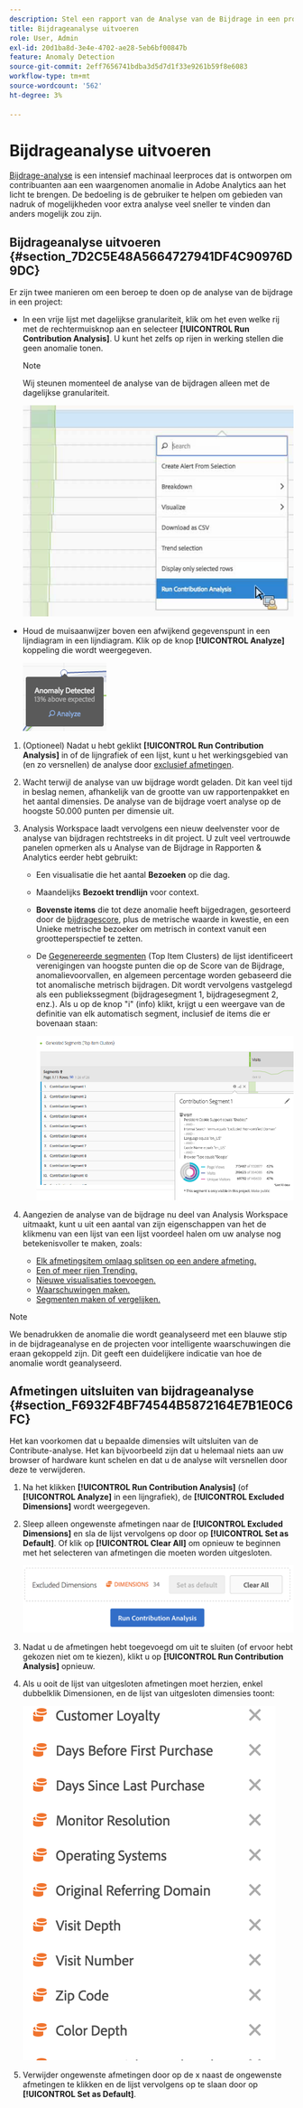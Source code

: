 ```yaml
---
description: Stel een rapport van de Analyse van de Bijdrage in een project van de Werkruimte in werking.
title: Bijdrageanalyse uitvoeren
role: User, Admin
exl-id: 20d1ba8d-3e4e-4702-ae28-5eb6bf00847b
feature: Anomaly Detection
source-git-commit: 2eff7656741bdba3d5d7d1f33e9261b59f8e6083
workflow-type: tm+mt
source-wordcount: '562'
ht-degree: 3%

---
```


# Bijdrageanalyse uitvoeren

[Bijdrage-analyse](/help/analyze/analysis-workspace/c-anomaly-detection/anomaly-detection.md#contribution-analysis) is een intensief machinaal leerproces dat is ontworpen om contribuanten aan een waargenomen anomalie in Adobe Analytics aan het licht te brengen. De bedoeling is de gebruiker te helpen om gebieden van nadruk of mogelijkheden voor extra analyse veel sneller te vinden dan anders mogelijk zou zijn.

## Bijdrageanalyse uitvoeren {#section_7D2C5E48A5664727941DF4C90976D9DC}

Er zijn twee manieren om een beroep te doen op de analyse van de bijdrage in een project:

* In een vrije lijst met dagelijkse granulariteit, klik om het even welke rij met de rechtermuisknop aan en selecteer **[!UICONTROL Run Contribution Analysis]**. U kunt het zelfs op rijen in werking stellen die geen anomalie tonen.

  >[!NOTE]
  >
  >Wij steunen momenteel de analyse van de bijdragen alleen met de dagelijkse granulariteit.

  ![](assets/run_ca.png)

* Houd de muisaanwijzer boven een afwijkend gegevenspunt in een lijndiagram in een lijndiagram. Klik op de knop **[!UICONTROL Analyze]** koppeling die wordt weergegeven.

  ![](assets/contribution-analysis.png)

1. (Optioneel) Nadat u hebt geklikt **[!UICONTROL Run Contribution Analysis]** in of de lijngrafiek of een lijst, kunt u het werkingsgebied van (en zo versnellen) de analyse door [exclusief afmetingen](#section_F6932F4BF74544B5872164E7B1E0C6FC).

1. Wacht terwijl de analyse van uw bijdrage wordt geladen. Dit kan veel tijd in beslag nemen, afhankelijk van de grootte van uw rapportenpakket en het aantal dimensies. De analyse van de bijdrage voert analyse op de hoogste 50.000 punten per dimensie uit.
1. Analysis Workspace laadt vervolgens een nieuw deelvenster voor de analyse van bijdragen rechtstreeks in dit project. U zult veel vertrouwde panelen opmerken als u Analyse van de Bijdrage in Rapporten &amp; Analytics eerder hebt gebruikt:

   * Een visualisatie die het aantal **Bezoeken** op die dag.
   * Maandelijks **Bezoekt trendlijn** voor context.
   * **Bovenste items** die tot deze anomalie heeft bijgedragen, gesorteerd door de [bijdragescore](/help/analyze/analysis-workspace/c-anomaly-detection/anomaly-detection.md#contribution-analysis), plus de metrische waarde in kwestie, en een Unieke metrische bezoeker om metrisch in context vanuit een grootteperspectief te zetten.

   * De [Gegenereerde segmenten](https://experienceleague.adobe.com/docs/analytics/components/segmentation/segmentation-workflow/seg-build.html) (Top Item Clusters) de lijst identificeert verenigingen van hoogste punten die op de Score van de Bijdrage, anomalievoorvallen, en algemeen percentage worden gebaseerd die tot anomalische metrisch bijdragen. Dit wordt vervolgens vastgelegd als een publiekssegment (bijdragesegment 1, bijdragesegment 2, enz.). Als u op de knop &quot;i&quot; (info) klikt, krijgt u een weergave van de definitie van elk automatisch segment, inclusief de items die er bovenaan staan:

     ![](assets/auto_segment.png)

1. Aangezien de analyse van de bijdrage nu deel van Analysis Workspace uitmaakt, kunt u uit een aantal van zijn eigenschappen van het de klikmenu van een lijst van een lijst voordeel halen om uw analyse nog betekenisvoller te maken, zoals:

   * [Elk afmetingsitem omlaag splitsen op een andere afmeting.](/help/analyze/analysis-workspace/components/dimensions/t-breakdown-fa.md)
   * [Een of meer rijen Trending.](/help/analyze/analysis-workspace/home.md#section_34930C967C104C2B9092BA8DCF2BF81A)
   * [Nieuwe visualisaties toevoegen.](/help/analyze/analysis-workspace/visualizations/freeform-analysis-visualizations.md)
   * [Waarschuwingen maken.](/help/components/c-alerts/intellligent-alerts.md)
   * [Segmenten maken of vergelijken.](/help/analyze/analysis-workspace/c-panels/c-segment-comparison/segment-comparison.md)

>[!NOTE]
>
>We benadrukken de anomalie die wordt geanalyseerd met een blauwe stip in de bijdrageanalyse en de projecten voor intelligente waarschuwingen die eraan gekoppeld zijn. Dit geeft een duidelijkere indicatie van hoe de anomalie wordt geanalyseerd.

## Afmetingen uitsluiten van bijdrageanalyse {#section_F6932F4BF74544B5872164E7B1E0C6FC}

Het kan voorkomen dat u bepaalde dimensies wilt uitsluiten van de Contribute-analyse. Het kan bijvoorbeeld zijn dat u helemaal niets aan uw browser of hardware kunt schelen en dat u de analyse wilt versnellen door deze te verwijderen.

1. Na het klikken **[!UICONTROL Run Contribution Analysis]** (of **[!UICONTROL Analyze]** in een lijngrafiek), de **[!UICONTROL Excluded Dimensions]** wordt weergegeven.

1. Sleep alleen ongewenste afmetingen naar de **[!UICONTROL Excluded Dimensions]** en sla de lijst vervolgens op door op **[!UICONTROL Set as Default]**. Of klik op **[!UICONTROL Clear All]** om opnieuw te beginnen met het selecteren van afmetingen die moeten worden uitgesloten.

   ![](assets/exclude_dimensions.png)

1. Nadat u de afmetingen hebt toegevoegd om uit te sluiten (of ervoor hebt gekozen niet om te kiezen), klikt u op **[!UICONTROL Run Contribution Analysis]** opnieuw.
1. Als u ooit de lijst van uitgesloten afmetingen moet herzien, enkel dubbelklik Dimensionen, en de lijst van uitgesloten dimensies toont:

   ![](assets/excluded-dimensions.png)

1. Verwijder ongewenste afmetingen door op de x naast de ongewenste afmetingen te klikken en de lijst vervolgens op te slaan door op **[!UICONTROL Set as Default]**.

